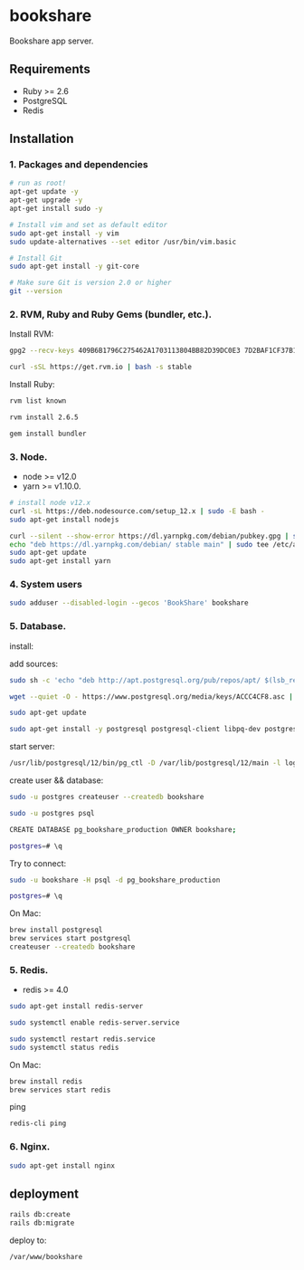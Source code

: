 # bookshare 

Bookshare app server.

## Requirements

* Ruby >= 2.6
* PostgreSQL
* Redis

## Installation

### 1. Packages and dependencies

```sh
# run as root!
apt-get update -y
apt-get upgrade -y
apt-get install sudo -y
```

```sh
# Install vim and set as default editor
sudo apt-get install -y vim
sudo update-alternatives --set editor /usr/bin/vim.basic
```

```sh
# Install Git
sudo apt-get install -y git-core

# Make sure Git is version 2.0 or higher
git --version
```

### 2. RVM, Ruby and Ruby Gems (bundler, etc.).

Install RVM:

```sh
gpg2 --recv-keys 409B6B1796C275462A1703113804BB82D39DC0E3 7D2BAF1CF37B13E2069D6956105BD0E739499BDB

curl -sSL https://get.rvm.io | bash -s stable
```

Install Ruby:

```sh
rvm list known

rvm install 2.6.5
```

```sh
gem install bundler
```

### 3. Node.

* node >= v12.0
* yarn >= v1.10.0.

```sh
# install node v12.x
curl -sL https://deb.nodesource.com/setup_12.x | sudo -E bash -
sudo apt-get install nodejs

curl --silent --show-error https://dl.yarnpkg.com/debian/pubkey.gpg | sudo apt-key add -
echo "deb https://dl.yarnpkg.com/debian/ stable main" | sudo tee /etc/apt/sources.list.d/yarn.list
sudo apt-get update
sudo apt-get install yarn
```


### 4. System users

```sh
sudo adduser --disabled-login --gecos 'BookShare' bookshare
```

### 5. Database.

install:

add sources:

```sh
sudo sh -c 'echo "deb http://apt.postgresql.org/pub/repos/apt/ $(lsb_release -cs)-pgdg main" > /etc/apt/sources.list.d/pgdg.list'

wget --quiet -O - https://www.postgresql.org/media/keys/ACCC4CF8.asc | sudo apt-key add -

sudo apt-get update
```

```sh
sudo apt-get install -y postgresql postgresql-client libpq-dev postgresql-contrib
```

start server:
```sh
/usr/lib/postgresql/12/bin/pg_ctl -D /var/lib/postgresql/12/main -l logfile start
```

create user && database:

```sh
sudo -u postgres createuser --createdb bookshare

sudo -u postgres psql

CREATE DATABASE pg_bookshare_production OWNER bookshare;

postgres=# \q
```

Try to connect:

```sh
sudo -u bookshare -H psql -d pg_bookshare_production

postgres=# \q
```

On Mac: 

```sh
brew install postgresql
brew services start postgresql
createuser --createdb bookshare
```

### 5. Redis.

* redis >= 4.0

```sh
sudo apt-get install redis-server

sudo systemctl enable redis-server.service

sudo systemctl restart redis.service
sudo systemctl status redis
```

On Mac: 

```sh
brew install redis
brew services start redis
```

ping 

```sh
redis-cli ping
```

### 6. Nginx.

```sh
sudo apt-get install nginx
```


## deployment

```sh
rails db:create
rails db:migrate
```


deploy to: 

```
/var/www/bookshare
```

